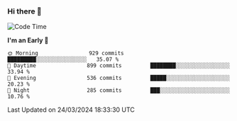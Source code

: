 ### Hi there 👋
<!--START_SECTION:waka-->
![Code Time](http://img.shields.io/badge/Code%20Time-494%20hrs%2012%20mins-blue)

**I'm an Early 🐤** 

```text
🌞 Morning                929 commits         █████████░░░░░░░░░░░░░░░░   35.07 % 
🌆 Daytime                899 commits         ████████░░░░░░░░░░░░░░░░░   33.94 % 
🌃 Evening                536 commits         █████░░░░░░░░░░░░░░░░░░░░   20.23 % 
🌙 Night                  285 commits         ███░░░░░░░░░░░░░░░░░░░░░░   10.76 % 
```



 Last Updated on 24/03/2024 18:33:30 UTC
<!--END_SECTION:waka-->

<!--
**BrianCurliss/BrianCurliss** is a ✨ _special_ ✨ repository because its `README.md` (this file) appears on your GitHub profile.

Here are some ideas to get you started:

- 🔭 I’m currently working on ...
- 🌱 I’m currently learning ...
- 👯 I’m looking to collaborate on ...
- 🤔 I’m looking for help with ...
- 💬 Ask me about ...
- 📫 How to reach me: ...
- 😄 Pronouns: ...
- ⚡ Fun fact: ...
-->
